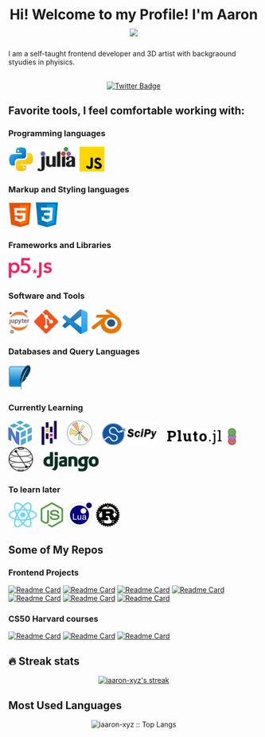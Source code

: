 <div id="header" align="center">
    <h1>
        Hi! Welcome to my Profile! I'm Aaron
        <img src="https://media.giphy.com/media/hvRJCLFzcasrR4ia7z/giphy.gif" width="28">
    </h1>
    <p align="left">I am a self-taught frontend developer and 3D artist with backgraound styudies in phyisics.</p>
</div>

<br>

<div id="badges" align="center">
    <a href="https://twitter.com/iaaron_xyz">
        <img src="https://img.shields.io/twitter/url?label=My%20Twitter&style=social&url=https%3A%2F%2Ftwitter.com%2Fiaaron_xyz" alt="Twitter Badge">
    </a>
</div>


## Favorite tools, I feel comfortable working with:
### Programming languages
<div>
        <img src="./images/icons/python_xnc.png" title="Python 3" alt="Python" height="50"/>&nbsp;
        <img src="./images/icons/julialang_xnc.png" title="julia" alt="julia" height="50"/>&nbsp;
        <img src="./images/icons/javascript_xnc.png" title="JavaScript" alt="javascript" height="50"/>&nbsp;
</div>

### Markup and Styling languages
<div>
        <img src="./images/icons/html_xnc.png" title="HTML5" alt="HTML" height="50"/>&nbsp;
        <img src="./images/icons/css_xnc.png" title="CSS3" alt="CSS" height="50"/>&nbsp;
</div>

### Frameworks and Libraries
<div>
        <img src="./images/icons/p5js_xnc.png" title="p5js" alt="p5js" height="40"/>&nbsp;
</div>

### Software and Tools
<div>
        <img src="./images/icons/jupyter_xnc.png" title="jupyter notebooks" alt="jupyter notebooks" height="50"/>&nbsp;
        <img src="./images/icons/git_xnc.png" title="Git" alt="Git" height="50"/>&nbsp;
        <img src="./images/icons/vscode_xnc.png" title="VS Code" alt="VSCode" height="50"/>&nbsp;
        <img src="./images/icons/blender_xnc.png" title="Blender" alt="blender" height="50"/>&nbsp;
</div>

### Databases and Query Languages
<div>
        <img src="./images/icons/sqlite_xnc.png" title="Sqlite" alt="Sqlite" height="50"/>&nbsp;
</div>

### Currently Learning
<div>
        <img src="./images/icons/numpy_xnc.png" title="Numpy" alt="Numpy" height="50"/>&nbsp;&nbsp;&nbsp;&nbsp;
        <img src="./images/icons/pandas_xnc.png" title="Pandas" alt="Pandas" height="50"/>&nbsp;&nbsp;&nbsp;&nbsp;
        <img src="./images/icons/matplotlib2_xnc.png" title="Matplotlib" alt="Matplotlib" height="50"/>&nbsp;&nbsp;&nbsp;&nbsp;
        <img src="./images/icons/scipy_xnc.png" title="Scipy" alt="Scipy" height="45"/>&nbsp;&nbsp;&nbsp;&nbsp;
        <img src="./images/icons/pluto_xnc.png" title="Pluto.jl" alt="Pluto.jl" height="35"/>&nbsp;&nbsp;&nbsp;&nbsp;
        <img src="./images/icons/qiskit_xnc.png" title="Qiskit" alt="Qiskit" alt="Qiskit" height="50"/>&nbsp;&nbsp;&nbsp;&nbsp;
        <img src="./images/icons/django1_xnc.png" title="Django" alt="Django" alt="Django" height="40"/>

</div>

### To learn later
<div>
        <img src="./images/icons/react2_xnc.png" title="Reactjs" alt="Reactjs" height="50"/>&nbsp;
        <img src="./images/icons/node_xnc.png" title="Nodejs" alt="Nodejs" height="50"/>&nbsp;
        <img src="./images/icons/lua_xnc.png" title="Lua" alt="Lua" height="50"/>&nbsp;
        <img src="./images/icons/rust_xnc.png" title="Rust" alt="Rust" height="50"/>&nbsp;
</div>

## Some of My Repos
### Frontend Projects
[![Readme Card](https://github-readme-stats.vercel.app/api/pin/?username=iaaron-xyz&repo=iaaron-xyz.github.io&title_color=fff&icon_color=f9f9f9&text_color=ffffff&bg_color=30,FC5C7D,6A82FB)](https://github.com/iaaron-xyz/iaaron-xyz.github.io)
[![Readme Card](https://github-readme-stats.vercel.app/api/pin/?username=iaaron-xyz&repo=calculator&title_color=fff&icon_color=f9f9f9&text_color=ffffff&bg_color=30,FC5C7D,6A82FB)](https://github.com/iaaron-xyz/calculator)
[![Readme Card](https://github-readme-stats.vercel.app/api/pin/?username=iaaron-xyz&repo=etch-a-sketch&title_color=fff&icon_color=f9f9f9&text_color=ffffff&bg_color=30,FC5C7D,6A82FB)](https://github.com/iaaron-xyz/etch-a-sketch)
[![Readme Card](https://github-readme-stats.vercel.app/api/pin/?username=iaaron-xyz&repo=rock-paper-scissors&title_color=fff&icon_color=f9f9f9&text_color=ffffff&bg_color=30,FC5C7D,6A82FB)](https://github.com/iaaron-xyz/rock-paper-scissors)
[![Readme Card](https://github-readme-stats.vercel.app/api/pin/?username=iaaron-xyz&repo=sign-up-form&title_color=fff&icon_color=f9f9f9&text_color=ffffff&bg_color=30,FC5C7D,6A82FB)](https://github.com/iaaron-xyz/sign-up-form/)
[![Readme Card](https://github-readme-stats.vercel.app/api/pin/?username=iaaron-xyz&repo=admin-dashboard-demo&title_color=fff&icon_color=f9f9f9&text_color=ffffff&bg_color=30,FC5C7D,6A82FB)](https://github.com/iaaron-xyz/admin-dashboard-demo/)
[![Readme Card](https://github-readme-stats.vercel.app/api/pin/?username=iaaron-xyz&repo=my-library&title_color=fff&icon_color=f9f9f9&text_color=ffffff&bg_color=30,FC5C7D,6A82FB)](https://github.com/iaaron-xyz/my-library/)

### CS50 Harvard courses
[![Readme Card](https://github-readme-stats.vercel.app/api/pin/?username=iaaron-xyz&repo=cs50x&title_color=fff&icon_color=f9f9f9&text_color=ffffff&bg_color=30,159957,155799)](https://github.com/iaaron-xyz/cs50x)
[![Readme Card](https://github-readme-stats.vercel.app/api/pin/?username=iaaron-xyz&repo=cs50-python&title_color=fff&icon_color=f9f9f9&text_color=ffffff&bg_color=30,159957,155799)](https://github.com/iaaron-xyz/cs50-python)
[![Readme Card](https://github-readme-stats.vercel.app/api/pin/?username=iaaron-xyz&repo=cs50w&title_color=fff&icon_color=f9f9f9&text_color=ffffff&bg_color=30,159957,155799)](https://github.com/iaaron-xyz/cs50w)

## :fire: Streak stats
<p align="center">
  <a href="https://github.com/iaaron-xyz/github-readme-streak-stats">
    <img title="🔥 Get streak stats for your profile at git.io/streak-stats" alt="iaaron-xyz's streak" src="https://streak-stats.demolab.com/?user=iaaron-xyz&theme=horizon&hide_border=true"/>
  </a>
</p>

## Most Used Languages
<p align="center"><img src="https://github-readme-stats.vercel.app/api/top-langs/?username=iaaron-xyz&langs_count=10&theme=tokyonight&layout=compact" alt="iaaron-xyz :: Top Langs" /></p>

